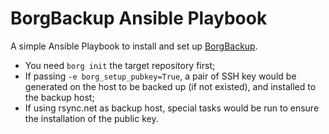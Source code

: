 # BorgBackup Ansible Playbook

A simple Ansible Playbook to install and set up [BorgBackup](https://borgbackup.readthedocs.io/en/stable/).

- You need `borg init` the target repository first;
- If passing `-e borg_setup_pubkey=True`, a pair of SSH key would be generated on the host to be backed up (if not existed), and installed to the backup host;
- If using rsync.net as backup host, special tasks would be run to ensure the installation of the public key.
